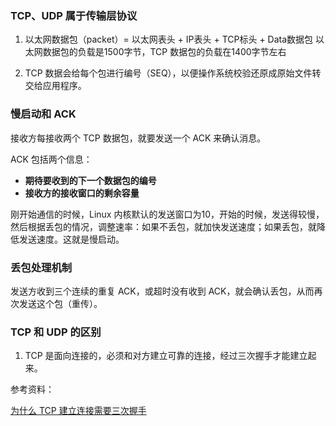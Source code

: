 ### TCP、UDP 属于传输层协议

1. 以太网数据包（packet）= 以太网表头 + IP表头 + TCP标头 + Data数据包 以太网数据包的负载是1500字节，TCP 数据包的负载在1400字节左右

2. TCP 数据会给每个包进行编号（SEQ），以便操作系统校验还原成原始文件转交给应用程序。

### 慢启动和 ACK

接收方每接收两个 TCP 数据包，就要发送一个 ACK 来确认消息。

ACK 包括两个信息：
- **期待要收到的下一个数据包的编号**
- **接收方的接收窗口的剩余容量**

刚开始通信的时候，Linux 内核默认的发送窗口为10，开始的时候，发送得较慢，然后根据丢包的情况，调整速率：如果不丢包，就加快发送速度；如果丢包，就降低发送速度。这就是慢启动。

### 丢包处理机制

发送方收到三个连续的重复 ACK，或超时没有收到 ACK，就会确认丢包，从而再次发送这个包（重传）。

### TCP 和 UDP 的区别

1. TCP 是面向连接的，必须和对方建立可靠的连接，经过三次握手才能建立起来。



参考资料：

[为什么 TCP 建立连接需要三次握手](https://draveness.me/whys-the-design-tcp-three-way-handshake/)